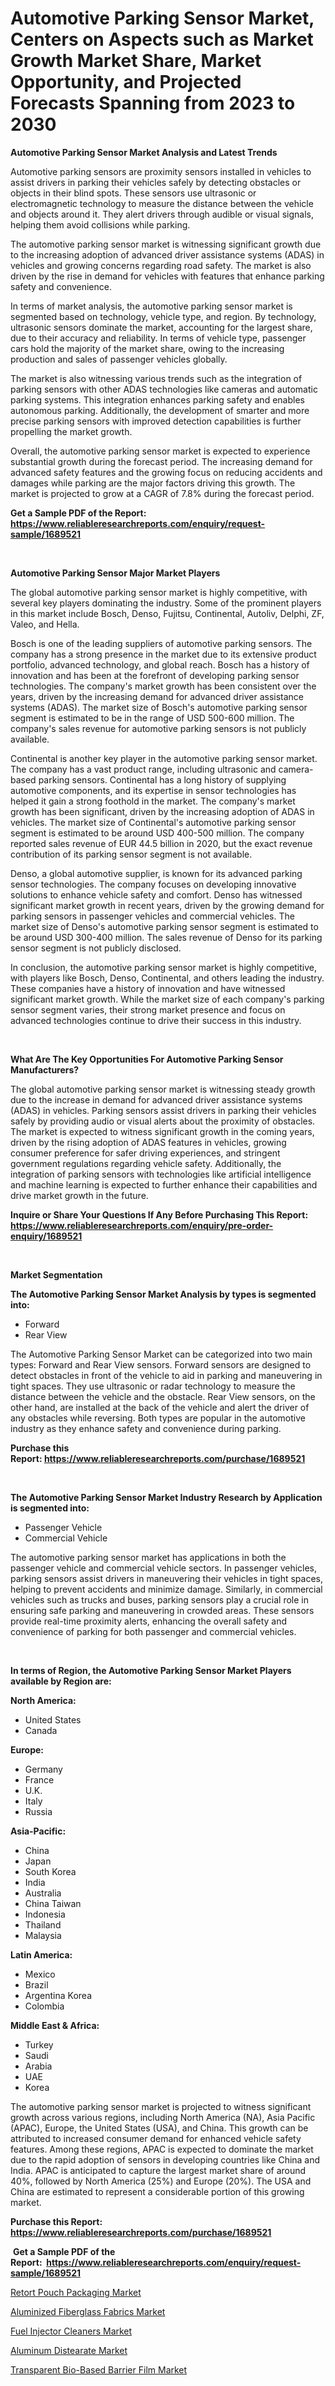<p><h1>Automotive Parking Sensor Market, Centers on Aspects such as Market Growth Market Share, Market Opportunity, and Projected Forecasts Spanning from 2023 to 2030</h1></p><p><strong>Automotive Parking Sensor Market Analysis and Latest Trends</strong></p>
<p><p>Automotive parking sensors are proximity sensors installed in vehicles to assist drivers in parking their vehicles safely by detecting obstacles or objects in their blind spots. These sensors use ultrasonic or electromagnetic technology to measure the distance between the vehicle and objects around it. They alert drivers through audible or visual signals, helping them avoid collisions while parking.</p><p>The automotive parking sensor market is witnessing significant growth due to the increasing adoption of advanced driver assistance systems (ADAS) in vehicles and growing concerns regarding road safety. The market is also driven by the rise in demand for vehicles with features that enhance parking safety and convenience.</p><p>In terms of market analysis, the automotive parking sensor market is segmented based on technology, vehicle type, and region. By technology, ultrasonic sensors dominate the market, accounting for the largest share, due to their accuracy and reliability. In terms of vehicle type, passenger cars hold the majority of the market share, owing to the increasing production and sales of passenger vehicles globally.</p><p>The market is also witnessing various trends such as the integration of parking sensors with other ADAS technologies like cameras and automatic parking systems. This integration enhances parking safety and enables autonomous parking. Additionally, the development of smarter and more precise parking sensors with improved detection capabilities is further propelling the market growth.</p><p>Overall, the automotive parking sensor market is expected to experience substantial growth during the forecast period. The increasing demand for advanced safety features and the growing focus on reducing accidents and damages while parking are the major factors driving this growth. The market is projected to grow at a CAGR of 7.8% during the forecast period.</p></p>
<p><strong>Get a Sample PDF of the Report:&nbsp; <a href="https://www.reliableresearchreports.com/enquiry/request-sample/1689521">https://www.reliableresearchreports.com/enquiry/request-sample/1689521</a></strong></p>
<p>&nbsp;</p>
<p><strong>Automotive Parking Sensor Major Market Players</strong></p>
<p><p>The global automotive parking sensor market is highly competitive, with several key players dominating the industry. Some of the prominent players in this market include Bosch, Denso, Fujitsu, Continental, Autoliv, Delphi, ZF, Valeo, and Hella.</p><p>Bosch is one of the leading suppliers of automotive parking sensors. The company has a strong presence in the market due to its extensive product portfolio, advanced technology, and global reach. Bosch has a history of innovation and has been at the forefront of developing parking sensor technologies. The company's market growth has been consistent over the years, driven by the increasing demand for advanced driver assistance systems (ADAS). The market size of Bosch's automotive parking sensor segment is estimated to be in the range of USD 500-600 million. The company's sales revenue for automotive parking sensors is not publicly available.</p><p>Continental is another key player in the automotive parking sensor market. The company has a vast product range, including ultrasonic and camera-based parking sensors. Continental has a long history of supplying automotive components, and its expertise in sensor technologies has helped it gain a strong foothold in the market. The company's market growth has been significant, driven by the increasing adoption of ADAS in vehicles. The market size of Continental's automotive parking sensor segment is estimated to be around USD 400-500 million. The company reported sales revenue of EUR 44.5 billion in 2020, but the exact revenue contribution of its parking sensor segment is not available.</p><p>Denso, a global automotive supplier, is known for its advanced parking sensor technologies. The company focuses on developing innovative solutions to enhance vehicle safety and comfort. Denso has witnessed significant market growth in recent years, driven by the growing demand for parking sensors in passenger vehicles and commercial vehicles. The market size of Denso's automotive parking sensor segment is estimated to be around USD 300-400 million. The sales revenue of Denso for its parking sensor segment is not publicly disclosed.</p><p>In conclusion, the automotive parking sensor market is highly competitive, with players like Bosch, Denso, Continental, and others leading the industry. These companies have a history of innovation and have witnessed significant market growth. While the market size of each company's parking sensor segment varies, their strong market presence and focus on advanced technologies continue to drive their success in this industry.</p></p>
<p>&nbsp;</p>
<p><strong>What Are The Key Opportunities For Automotive Parking Sensor Manufacturers?</strong></p>
<p><p>The global automotive parking sensor market is witnessing steady growth due to the increase in demand for advanced driver assistance systems (ADAS) in vehicles. Parking sensors assist drivers in parking their vehicles safely by providing audio or visual alerts about the proximity of obstacles. The market is expected to witness significant growth in the coming years, driven by the rising adoption of ADAS features in vehicles, growing consumer preference for safer driving experiences, and stringent government regulations regarding vehicle safety. Additionally, the integration of parking sensors with technologies like artificial intelligence and machine learning is expected to further enhance their capabilities and drive market growth in the future.</p></p>
<p><strong>Inquire or Share Your Questions If Any Before Purchasing This Report: <a href="https://www.reliableresearchreports.com/enquiry/pre-order-enquiry/1689521">https://www.reliableresearchreports.com/enquiry/pre-order-enquiry/1689521</a></strong></p>
<p>&nbsp;</p>
<p><strong>Market Segmentation</strong></p>
<p><strong>The Automotive Parking Sensor Market Analysis by types is segmented into:</strong></p>
<p><ul><li>Forward</li><li>Rear View</li></ul></p>
<p><p>The Automotive Parking Sensor Market can be categorized into two main types: Forward and Rear View sensors. Forward sensors are designed to detect obstacles in front of the vehicle to aid in parking and maneuvering in tight spaces. They use ultrasonic or radar technology to measure the distance between the vehicle and the obstacle. Rear View sensors, on the other hand, are installed at the back of the vehicle and alert the driver of any obstacles while reversing. Both types are popular in the automotive industry as they enhance safety and convenience during parking.</p></p>
<p><strong>Purchase this Report:&nbsp;<a href="https://www.reliableresearchreports.com/purchase/1689521">https://www.reliableresearchreports.com/purchase/1689521</a></strong></p>
<p>&nbsp;</p>
<p><strong>The Automotive Parking Sensor Market Industry Research by Application is segmented into:</strong></p>
<p><ul><li>Passenger Vehicle</li><li>Commercial Vehicle</li></ul></p>
<p><p>The automotive parking sensor market has applications in both the passenger vehicle and commercial vehicle sectors. In passenger vehicles, parking sensors assist drivers in maneuvering their vehicles in tight spaces, helping to prevent accidents and minimize damage. Similarly, in commercial vehicles such as trucks and buses, parking sensors play a crucial role in ensuring safe parking and maneuvering in crowded areas. These sensors provide real-time proximity alerts, enhancing the overall safety and convenience of parking for both passenger and commercial vehicles.</p></p>
<p>&nbsp;</p>
<p><strong>In terms of Region, the Automotive Parking Sensor Market Players available by Region are:</strong></p>
<p>
    <p> <strong> North America: </strong>
        <ul>
            <li>United States</li>
            <li>Canada</li>
        </ul>
        </p> 
    <p> <strong> Europe: </strong>
        <ul>
            <li>Germany</li>
            <li>France</li>
            <li>U.K.</li>
            <li>Italy</li>
            <li>Russia</li>
        </ul>
        </p> 
    <p> <strong> Asia-Pacific: </strong>
        <ul>
            <li>China</li>
            <li>Japan</li>
            <li>South Korea</li>
            <li>India</li>
            <li>Australia</li>
            <li>China Taiwan</li>
            <li>Indonesia</li>
            <li>Thailand</li>
            <li>Malaysia</li>
        </ul>
        </p> 
    <p> <strong> Latin America: </strong>
        <ul>
            <li>Mexico</li>
            <li>Brazil</li>
            <li>Argentina Korea</li>
            <li>Colombia</li>
        </ul>
        </p> 
    <p> <strong> Middle East & Africa: </strong>
        <ul>
            <li>Turkey</li>
            <li>Saudi</li>
            <li>Arabia</li>
            <li>UAE</li>
            <li>Korea</li>
        </ul>
    </p>
    </p>
<p><p>The automotive parking sensor market is projected to witness significant growth across various regions, including North America (NA), Asia Pacific (APAC), Europe, the United States (USA), and China. This growth can be attributed to increased consumer demand for enhanced vehicle safety features. Among these regions, APAC is expected to dominate the market due to the rapid adoption of sensors in developing countries like China and India. APAC is anticipated to capture the largest market share of around 40%, followed by North America (25%) and Europe (20%). The USA and China are estimated to represent a considerable portion of this growing market.</p></p>
<p><strong>Purchase this Report: <a href="https://www.reliableresearchreports.com/purchase/1689521">https://www.reliableresearchreports.com/purchase/1689521</a></strong></p>
<p>&nbsp;<strong>Get a Sample PDF of the Report:&nbsp;&nbsp;<a href="https://www.reliableresearchreports.com/enquiry/request-sample/1689521">https://www.reliableresearchreports.com/enquiry/request-sample/1689521</a></strong></p>
<p><strong></strong></p>
<p><p><a href="https://www.linkedin.com/pulse/retort-pouch-packaging-market-research-report-unlocks-k9cbe/">Retort Pouch Packaging Market</a></p><p><a href="https://medium.com/@gerardowolf/aluminized-fiberglass-fabrics-market-focuses-on-market-share-size-and-projected-forecast-till-2030-9237ff934c1b">Aluminized Fiberglass Fabrics Market</a></p><p><a href="https://medium.com/@ravenrussel2023/fuel-injector-cleaners-market-outlook-industry-overview-and-forecast-2023-to-2030-d72dcb2b1b01">Fuel Injector Cleaners Market</a></p><p><a href="https://github.com/gdfhhhj/Market-Research-Report-List-1/blob/main/aluminum-distearate-market.md">Aluminum Distearate Market</a></p><p><a href="https://www.linkedin.com/pulse/transparent-bio-based-barrier-film-market-size-growth-ajjle/">Transparent Bio-Based Barrier Film Market</a></p></p>